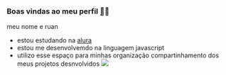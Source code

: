 ### Boas vindas ao meu perfil ̣🚙🖤 
 
 meu nome e ruan

  - estou estudando na [alura](https:www.alura.com.br)
  - estou me desenvolvemdo na linguagem javascript
  - utilizo esse espaço para minhas organização compartinhamento dos meus projetos desnvolvidos
![](https://media1.tenor.com/m/DfQaBZTaR-QAAAAC/dokkan-battle-top.gif)
